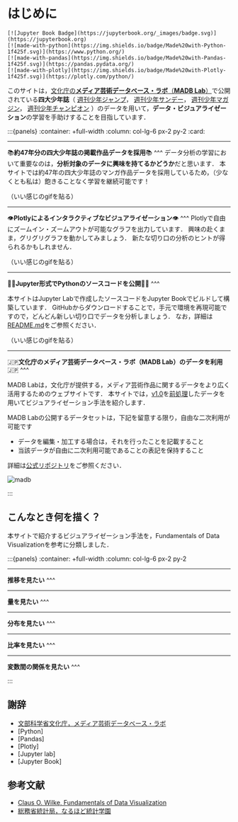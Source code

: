 # はじめに

```{only} html
[![Jupyter Book Badge](https://jupyterbook.org/_images/badge.svg)](https://jupyterbook.org)
[![made-with-python](https://img.shields.io/badge/Made%20with-Python-1f425f.svg)](https://www.python.org/)
[![made-with-pandas](https://img.shields.io/badge/Made%20with-Pandas-1f425f.svg)](https://pandas.pydata.org/)
[![made-with-plotly](https://img.shields.io/badge/Made%20with-Plotly-1f425f.svg)](https://plotly.com/python/)
```

このサイトは，[文化庁の**メディア芸術データベース・ラボ**（**MADB Lab**）](https://mediag.bunka.go.jp/madb_lab/)で公開されている**四大少年誌**（
[週刊少年ジャンプ](https://www.shonenjump.com/j/)，
[週刊少年サンデー](https://websunday.net/)，
[週刊少年マガジン](https://shonenmagazine.com/)，
[週刊少年チャンピオン](https://www.akitashoten.co.jp/w-champion)
）のデータを用いて，**データ・ビジュアライゼーション**の学習を手助けすることを目指しています．

:::{panels}
:container: +full-width
:column: col-lg-6 px-2 py-2
:card:

---
📚**約47年分の四大少年誌の掲載作品データを採用**📚
^^^
データ分析の学習において重要なのは，**分析対象のデータに興味を持てるかどうか**だと思います．
本サイトでは約47年の四大少年誌のマンガ作品データを採用しているため，（少なくとも私は）飽きることなく学習を継続可能です！

（いい感じのgifを貼る）

---
👁️**Plotlyによるインタラクティブなビジュアライゼーション**👁️
^^^
Plotlyで自由にズームイン・ズームアウトが可能なグラフを出力しています．
興味の赴くまま，グリグリグラフを動かしてみましょう．
新たな切り口の分析のヒントが得られるかもしれません．

（いい感じのgifを貼る）

---
👩‍🎓**Jupyter形式でPythonのソースコードを公開**🧑‍🎓
^^^

本サイトはJupyter Labで作成したソースコードをJupyter Bookでビルドして構築しています．
GitHubからダウンロードすることで，手元で環境を再現可能ですので，どんどん新しい切り口でデータを分析しましょう．
なお，詳細は[README.md](https://github.com/kakeami/viz-madb)をご参照ください．

（いい感じのgifを貼る）

---
🇯🇵**文化庁のメディア芸術データベース・ラボ（MADB Lab）のデータを利用**🇯🇵
^^^

MADB Labは，文化庁が提供する，メディア芸術作品に関するデータをより広く活用するためのウェブサイトです．
本サイトでは，[v1.0](https://github.com/mediaarts-db/dataset/tree/1.0)を[前処理](https://kakeami.github.io/viz-madb/appendix/preprocess.html)したデータを用いてビジュアライゼーション手法を紹介します．

MADB Labの公開するデータセットは，下記を留意する限り，自由な二次利用が可能です

- データを編集・加工する場合は，それを行ったことを記載すること
- 当該データが自由に二次利用可能であることの表記を保持すること

詳細は[公式リポジトリ](https://github.com/mediaarts-db/dataset)をご参照ください．

![madb](figs/madb.png)

:::

## こんなとき何を描く？

本サイトで紹介するビジュアライゼーション手法を，Fundamentals of Data Visualizationを参考に分類しました．

:::{panels}
:container: +full-width
:column: col-lg-6 px-2 py-2

---
**推移を見たい**
^^^

---
**量を見たい**
^^^

---
**分布を見たい**
^^^

---
**比率を見たい**
^^^

---
**変数間の関係を見たい**
^^^

:::

## 謝辞

- [文部科学省文化庁，メディア芸術データベース・ラボ](https://mediag.bunka.go.jp/madb_lab/)
- [Python]
- [Pandas]
- [Plotly]
- [Jupyter lab]
- [Jupyter Book]

## 参考文献

- [Claus O. Wilke, Fundamentals of Data Visualization](https://clauswilke.com/dataviz/index.html)
- [総務省統計局，なるほど統計学園](https://www.stat.go.jp/naruhodo/)
